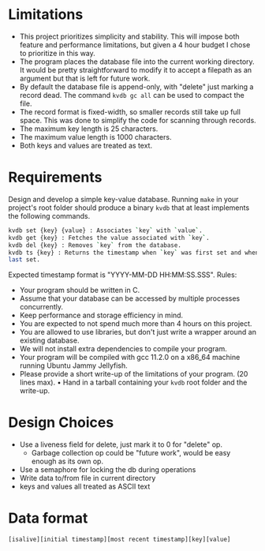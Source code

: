 # Limitations
* This project prioritizes simplicity and stability. This will impose both feature and performance limitations,
  but given a 4 hour budget I chose to prioritize in this way.
* The program places the database file into the current working directory. It would be pretty
  straightforward to modify it to accept a filepath as an argument but that is left for future work. 
* By default the database file is append-only, with "delete" just marking a record dead. The
  command `kvdb gc all` can be used to compact the file.
* The record format is fixed-width, so smaller records still take up full space. This was done to
  simplify the code for scanning through records.
* The maximum key length is 25 characters.
* The maximum value length is 1000 characters.
* Both keys and values are treated as text.

# Requirements
Design and develop a simple key-value database. Running `make` in your project's root
folder should produce a binary `kvdb` that at least implements the following commands.
```sh
kvdb set {key} {value} : Associates `key` with `value`.
kvdb get {key} : Fetches the value associated with `key`.
kvdb del {key} : Removes `key` from the database.
kvdb ts {key} : Returns the timestamp when `key` was first set and when it was
last set.
```

Expected timestamp format is "YYYY-MM-DD HH:MM:SS.SSS".
Rules:
* Your program should be written in C.
* Assume that your database can be accessed by multiple processes concurrently.
* Keep performance and storage efficiency in mind.
* You are expected to not spend much more than 4 hours on this project.
* You are allowed to use libraries, but don't just write a wrapper around an existing database.
* We will not install extra dependencies to compile your program.
* Your program will be compiled with gcc 11.2.0 on a x86_64 machine running Ubuntu Jammy Jellyfish.
* Please provide a short write-up of the limitations of your program. (20 lines max).
• Hand in a tarball containing your `kvdb` root folder and the write-up.

# Design Choices
* Use a liveness field for delete, just mark it to 0 for "delete" op.
    * Garbage collection op could be "future work", would be easy enough as its own op.
* Use a semaphore for locking the db during operations
* Write data to/from file in current directory
* keys and values all treated as ASCII text

# Data format
```
[isalive][initial timestamp][most recent timestamp][key][value]
```

